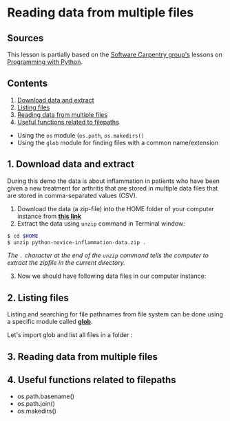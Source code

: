 # Reading data from multiple files

## Sources

This lesson is partially based on the [Software Carpentry group's](http://software-carpentry.org/) lessons on [Programming with Python](http://swcarpentry.github.io/python-novice-inflammation/).

## Contents

 1. [Download data and extract](#1.-Download-data-and-extract)
 2. [Listing files](#2.-Listing-files)
 3. [Reading data from multiple files](#3.Reading-data-from-multiple-files)
 4. [Useful functions related to filepaths](#4.Useful-functions-related-to-filepaths)
 
- Using the `os` module (`os.path`, `os.makedirs()`
- Using the `glob` module for finding files with a common name/extension

## 1. Download data and extract

During this demo the data is about inflammation in patients who have been given a new treatment for arthritis that are stored in multiple data files that 
are stored in comma-separated values (CSV).
 
1. Download the data (a zip-file) into the HOME folder of your computer instance from **[this link](../Data/python-novice-inflammation-data.zip)**
2. Extract the data using `unzip` command in Terminal window:

  ```bash
  $ cd $HOME
  $ unzip python-novice-inflammation-data.zip .
  ```
_The `.` character at the end of the `unzip` command tells the computer to extract the zipfile in the current directory._ 

3. Now we should have following data files in our computer instance:



## 2. Listing files 

Listing and searching for file pathnames from file system can be done using a specific module called **[glob](https://docs.python.org/3/library/glob.html)**.
 
Let's import glob and list all files in a folder :

## 3. Reading data from multiple files

## 4. Useful functions related to filepaths

 - os.path.basename()
 - os.path.join()
 - os.makedirs()

